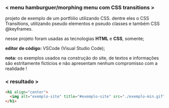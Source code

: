 ### < menu hamburguer/morphing menu com CSS transitions >

projeto de exemplo de um portfólio utilizando CSS. dentre eles o CSS Transitions, utilizando pseudo elementos e pseudo classes e também CSS @keyframes.

nesse projeto foram usadas as tecnologias **HTML** e **CSS**, somente;

**editor de código:** VSCode (Visual Studio Code);

**nota:** os exemplos usados na construção do site, de textos e informações são estritamente fictícios e não apresentam nenhum compromisso com a realidade !

### < resultado >

```html
<h1 align="center">
  <img alt="exemplo-site" title="#exemplo-site" src="./exemplo-min.gif" />
</h1>
```
